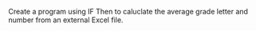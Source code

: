 Create a program using IF Then to caluclate the average grade letter and number from an external Excel file.
